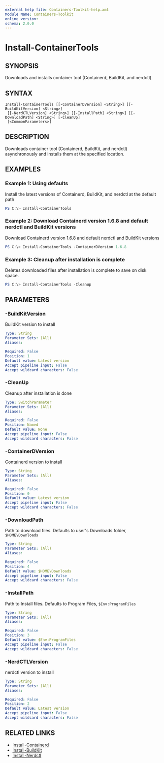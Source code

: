```yaml
---
external help file: Containers-Toolkit-help.xml
Module Name: Containers-Toolkit
online version:
schema: 2.0.0
---
```


# Install-ContainerTools

## SYNOPSIS

Downloads and installs container tool (Containerd, BuildKit, and nerdctl).

## SYNTAX

```
Install-ContainerTools [[-ContainerDVersion] <String>] [[-BuildKitVersion] <String>]
 [[-NerdCTLVersion] <String>] [[-InstallPath] <String>] [[-DownloadPath] <String>] [-CleanUp]
 [<CommonParameters>]
```

## DESCRIPTION

Downloads container tool (Containerd, BuildKit, and nerdctl) asynchronously and installs them at the specified location.

## EXAMPLES

### Example 1: Using defaults

Install the latest versions of Containerd, BuildKit, and nerdctl at the default path

```powershell
PS C:\> Install-ContainerTools
```

### Example 2: Download Containerd version 1.6.8 and default nerdctl and BuildKit versions

Download Containerd version 1.6.8 and default nerdctl and BuildKit versions

```powershell
PS C:\> Install-ContainerTools -ContainerDVersion 1.6.8
```

### Example 3: Cleanup after installation is complete

Deletes downloaded files after installation is complete to save on disk space.

```powershell
PS C:\> Install-ContainerTools -Cleanup
```

## PARAMETERS

### -BuildKitVersion

BuildKit version to install

```yaml
Type: String
Parameter Sets: (All)
Aliases:

Required: False
Position: 1
Default value: Latest version
Accept pipeline input: False
Accept wildcard characters: False
```

### -CleanUp

Cleanup after installation is done

```yaml
Type: SwitchParameter
Parameter Sets: (All)
Aliases:

Required: False
Position: Named
Default value: None
Accept pipeline input: False
Accept wildcard characters: False
```

### -ContainerDVersion

Containerd version to install

```yaml
Type: String
Parameter Sets: (All)
Aliases:

Required: False
Position: 0
Default value: Latest version
Accept pipeline input: False
Accept wildcard characters: False
```

### -DownloadPath

Path to download files. Defaults to user's Downloads folder, `$HOME\Downloads`

```yaml
Type: String
Parameter Sets: (All)
Aliases:

Required: False
Position: 4
Default value: $HOME\Downloads
Accept pipeline input: False
Accept wildcard characters: False
```

### -InstallPath

Path to Install files. Defaults to Program Files, `$Env:ProgramFiles`

```yaml
Type: String
Parameter Sets: (All)
Aliases:

Required: False
Position: 3
Default value: $Env:ProgramFiles
Accept pipeline input: False
Accept wildcard characters: False
```

### -NerdCTLVersion

nerdctl version to install

```yaml
Type: String
Parameter Sets: (All)
Aliases:

Required: False
Position: 2
Default value: Latest version
Accept pipeline input: False
Accept wildcard characters: False
```

## RELATED LINKS

- [Install-Containerd](Install-Containerd.md)
- [Install-BuildKit](Install-BuildKit.md)
- [Install-Nerdctl](Install-Nerdctl.md)
